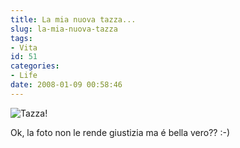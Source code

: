 ```yaml
---
title: La mia nuova tazza...
slug: la-mia-nuova-tazza
tags:
- Vita
id: 51
categories:
- Life
date: 2008-01-09 00:58:46
---
```


![](/images/2010/11/060420081.jpg?w=225&amp;h=300 "Tazza")!

Ok, la foto non le rende giustizia ma é bella vero?? :-)
